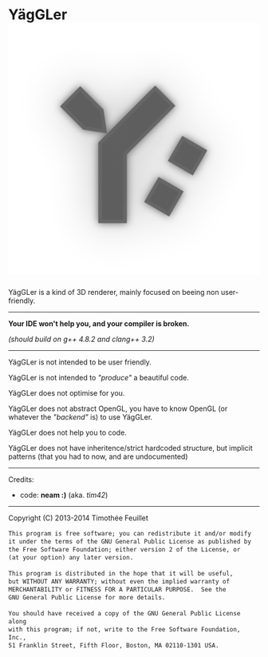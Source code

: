 YägGLer ![YägGLer logo](data/yaggler.png)
=======


YägGLer is a kind of 3D renderer, mainly focused on beeing non user-friendly.

-------------

**Your IDE won't help you, and your compiler is broken.**

_(should build on g++ 4.8.2 and clang++ 3.2)_

-------------

YägGLer is not intended to be user friendly.

YägGLer is not intended to _"produce"_ a beautiful code.

YägGLer does not optimise for you.

YägGLer does not abstract OpenGL, you have to know OpenGL (or whatever the _"backend"_ is) to use YägGLer.

YägGLer does not help you to code.

YägGLer does not have inheritence/strict hardcoded structure, but implicit patterns (that you had to now, and are undocumented)

-------------

Credits:
-  code: **neam :)** (aka. _tim42_)

-------------

Copyright (C) 2013-2014  Timothée Feuillet

    This program is free software; you can redistribute it and/or modify
    it under the terms of the GNU General Public License as published by
    the Free Software Foundation; either version 2 of the License, or
    (at your option) any later version.

    This program is distributed in the hope that it will be useful,
    but WITHOUT ANY WARRANTY; without even the implied warranty of
    MERCHANTABILITY or FITNESS FOR A PARTICULAR PURPOSE.  See the
    GNU General Public License for more details.

    You should have received a copy of the GNU General Public License along
    with this program; if not, write to the Free Software Foundation, Inc.,
    51 Franklin Street, Fifth Floor, Boston, MA 02110-1301 USA.
